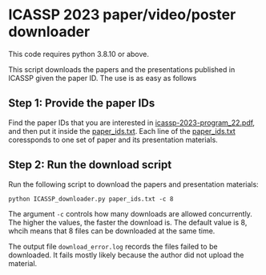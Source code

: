 # ICASSP 2023 paper/video/poster downloader
This code requires python 3.8.10 or above.

This script downloads the papers and the presentations published in ICASSP given the paper ID. The use is as easy as follows

## Step 1: Provide the paper IDs
Find the paper IDs that you are interested in [icassp-2023-program_22.pdf](icassp-2023-program_22.pdf), and then put it inside the [paper_ids.txt](paper_ids.txt). Each line of the [paper_ids.txt](paper_ids.txt) coressponds to one set of paper and its presentation materials.

## Step 2: Run the download script

Run the following script to download the papers and presentation materials:

```
python ICASSP_downloader.py paper_ids.txt -c 8
```

The argument `-c` controls how many downloads are allowed concurrently. The higher the values, the faster the download is. The default value is 8, whcih means that 8 files can be downloaded at the same time.

The output file `download_error.log` records the files failed to be downloaded. It fails mostly likely because the author did not upload the material.